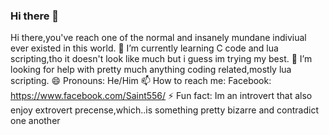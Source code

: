 ### Hi there 👋
 Hi there,you've reach one of the normal and insanely mundane indiviual ever existed in this world.
 🌱 I’m currently learning C code and lua scripting,tho it doesn't look like much but i guess im trying my best.
 🤔 I’m looking for help with pretty much anything coding related,mostly lua scripting.
 😄 Pronouns: He/Him
 📫 How to reach me: Facebook: https://www.facebook.com/Saint556/
 ⚡ Fun fact: Im an introvert that also enjoy extrovert precense,which..is something pretty bizarre and contradict one another
 
 
<!--
**Saint556/Saint556** is a ✨ _special_ ✨ repository because its `README.md` (this file) appears on your GitHub profile.




- 🔭 I’m currently working on ...
- 🌱 I’m currently learning C code and lua scripting,tho it doesn't look like much but i guess im trying my best.
- 👯 I’m looking to collaborate on ...
- 🤔 I’m looking for help with ...
- 💬 Ask me about ...
- 📫 How to reach me: ...
- 😄 Pronouns: ...
- ⚡ Fun fact: ...
-->
